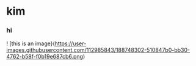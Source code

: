 # kim
### hi
! [this is an image}(https://user-images.githubusercontent.com/112985843/188748302-510847b0-bb30-4762-b58f-f0b19e687cb6.png)
